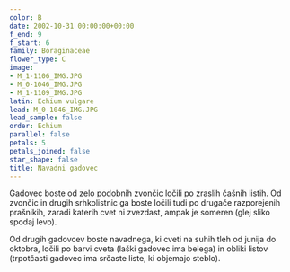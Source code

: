 ```yaml
---
color: B
date: 2002-10-31 00:00:00+00:00
f_end: 9
f_start: 6
family: Boraginaceae
flower_type: C
image:
- M_1-1106_IMG.JPG
- M_0-1046_IMG.JPG
- M_1-1109_IMG.JPG
latin: Echium vulgare
lead: M_0-1046_IMG.JPG
lead_sample: false
order: Echium
parallel: false
petals: 5
petals_joined: false
star_shape: false
title: Navadni gadovec
---
```

Gadovec boste od zelo podobnih [zvončic](../family/campanulaceae/) ločili po zraslih čašnih listih. Od zvončic in drugih srhkolistnic ga boste ločili tudi po drugače razporejenih prašnikih, zaradi katerih cvet ni zvezdast, ampak je someren (glej sliko spodaj levo).

Od drugih gadovcev boste navadnega, ki cveti na suhih tleh od junija do oktobra, ločili po barvi cveta (laški gadovec ima belega) in obliki listov (trpotčasti gadovec ima srčaste liste, ki objemajo steblo).
